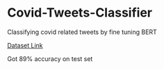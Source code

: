 # Covid-Tweets-Classifier

Classifying covid related tweets by fine tuning BERT


[Dataset Link](https://www.kaggle.com/datatattle/covid-19-nlp-text-classification)

Got 89% accuracy on test set


